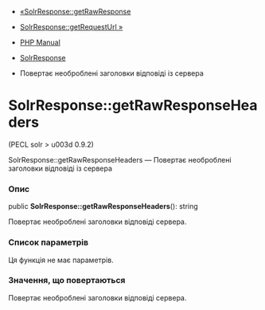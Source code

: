 - [«SolrResponse::getRawResponse](solrresponse.getrawresponse.md)
- [SolrResponse::getRequestUrl »](solrresponse.getrequesturl.md)

- [PHP Manual](index.md)
- [SolrResponse](class.solrresponse.md)
- Повертає необроблені заголовки відповіді із сервера

# SolrResponse::getRawResponseHeaders

(PECL solr \> u003d 0.9.2)

SolrResponse::getRawResponseHeaders — Повертає необроблені
заголовки відповіді із сервера

### Опис

public **SolrResponse::getRawResponseHeaders**(): string

Повертає необроблені заголовки відповіді сервера.

### Список параметрів

Ця функція не має параметрів.

### Значення, що повертаються

Повертає необроблені заголовки відповіді сервера.

